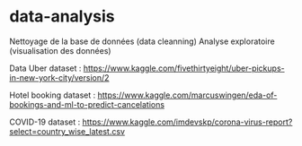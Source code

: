 # data-analysis
Nettoyage  de la base de données (data cleanning)
Analyse exploratoire (visualisation des données)


Data Uber dataset :
https://www.kaggle.com/fivethirtyeight/uber-pickups-in-new-york-city/version/2

Hotel booking dataset :
https://www.kaggle.com/marcuswingen/eda-of-bookings-and-ml-to-predict-cancelations

COVID-19 dataset :
https://www.kaggle.com/imdevskp/corona-virus-report?select=country_wise_latest.csv

